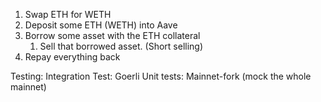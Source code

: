 1. Swap ETH for WETH
2. Deposit some ETH (WETH) into Aave
3. Borrow some asset with the ETH collateral
    1. Sell that borrowed asset. (Short selling)
4. Repay everything back



Testing:
Integration Test: Goerli
Unit tests: Mainnet-fork (mock the whole mainnet)